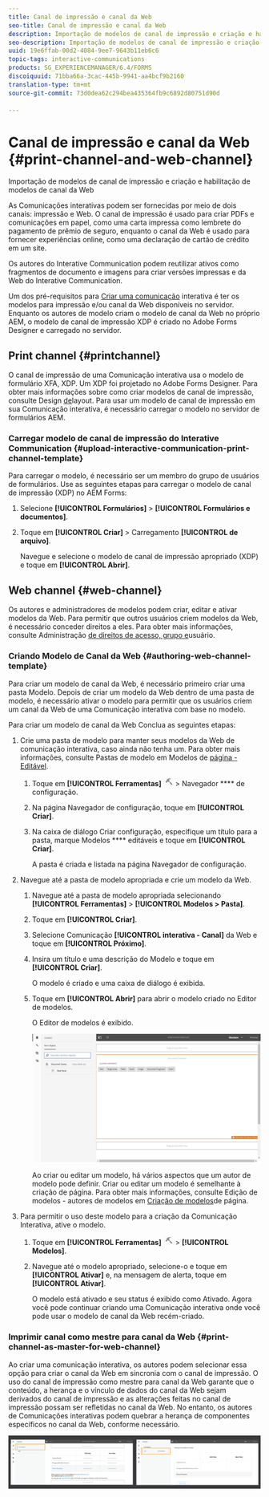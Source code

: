 ```yaml
---
title: Canal de impressão e canal da Web
seo-title: Canal de impressão e canal da Web
description: Importação de modelos de canal de impressão e criação e habilitação de modelos de canal da Web
seo-description: Importação de modelos de canal de impressão e criação e habilitação de modelos de canal da Web
uuid: 19e6ffab-00d2-4084-9ee7-9643b11eb6c6
topic-tags: interactive-communications
products: SG_EXPERIENCEMANAGER/6.4/FORMS
discoiquuid: 71bba66a-3cac-445b-9941-aa4bcf9b2160
translation-type: tm+mt
source-git-commit: 73d0dea62c294bea435364fb9c6892d80751d90d

---
```



# Canal de impressão e canal da Web {#print-channel-and-web-channel}

Importação de modelos de canal de impressão e criação e habilitação de modelos de canal da Web

As Comunicações interativas podem ser fornecidas por meio de dois canais: impressão e Web. O canal de impressão é usado para criar PDFs e comunicações em papel, como uma carta impressa como lembrete do pagamento de prêmio de seguro, enquanto o canal da Web é usado para fornecer experiências online, como uma declaração de cartão de crédito em um site.

Os autores do Interative Communication podem reutilizar ativos como fragmentos de documento e imagens para criar versões impressas e da Web do Interative Communication.

Um dos pré-requisitos para [Criar uma comunicação](/help/forms/using/create-interactive-communication.md) interativa é ter os modelos para impressão e/ou canal da Web disponíveis no servidor. Enquanto os autores de modelo criam o modelo de canal da Web no próprio AEM, o modelo de canal de impressão XDP é criado no Adobe Forms Designer e carregado no servidor.

## Print channel {#printchannel}

O canal de impressão de uma Comunicação interativa usa o modelo de formulário XFA, XDP. Um XDP foi projetado no Adobe Forms Designer. Para obter mais informações sobre como criar modelos de canal de impressão, consulte Design [de](/help/forms/using/layout-design-details.md)layout. Para usar um modelo de canal de impressão em sua Comunicação interativa, é necessário carregar o modelo no servidor de formulários AEM.

### Carregar modelo de canal de impressão do Interative Communication {#upload-interactive-communication-print-channel-template}

Para carregar o modelo, é necessário ser um membro do grupo de usuários de formulários. Use as seguintes etapas para carregar o modelo de canal de impressão (XDP) no AEM Forms:

1. Selecione **[!UICONTROL Formulários]** > **[!UICONTROL Formulários e documentos]**.

1. Toque em **[!UICONTROL Criar]** > Carregamento **[!UICONTROL de arquivo]**.

   Navegue e selecione o modelo de canal de impressão apropriado (XDP) e toque em **[!UICONTROL Abrir]**.

## Web channel {#web-channel}

Os autores e administradores de modelos podem criar, editar e ativar modelos da Web. Para permitir que outros usuários criem modelos da Web, é necessário conceder direitos a eles. Para obter mais informações, consulte Administração [de direitos de acesso, grupo e](/help/sites-administering/user-group-ac-admin.md)usuário.

### Criando Modelo de Canal da Web {#authoring-web-channel-template}

Para criar um modelo de canal da Web, é necessário primeiro criar uma pasta Modelo. Depois de criar um modelo da Web dentro de uma pasta de modelo, é necessário ativar o modelo para permitir que os usuários criem um canal da Web de uma Comunicação interativa com base no modelo.

Para criar um modelo de canal da Web Conclua as seguintes etapas:

1. Crie uma pasta de modelo para manter seus modelos da Web de comunicação interativa, caso ainda não tenha um. Para obter mais informações, consulte Pastas de modelo em Modelos de [página - Editável](/help/sites-developing/page-templates-editable.md).

   1. Toque em **[!UICONTROL Ferramentas]** ![ferramentas-1](assets/tools-1.png) > Navegador **** de configuração.
   1. Na página Navegador de configuração, toque em **[!UICONTROL Criar]**.
   1. Na caixa de diálogo Criar configuração, especifique um título para a pasta, marque Modelos **** editáveis e toque em **[!UICONTROL Criar]**.

      A pasta é criada e listada na página Navegador de configuração.

1. Navegue até a pasta de modelo apropriada e crie um modelo da Web.

   1. Navegue até a pasta de modelo apropriada selecionando **[!UICONTROL Ferramentas]** > **[!UICONTROL Modelos > Pasta]**.
   1. Toque em **[!UICONTROL Criar]**.
   1. Selecione Comunicação **[!UICONTROL interativa - Canal]** da Web e toque em **[!UICONTROL Próximo]**.
   1. Insira um título e uma descrição do Modelo e toque em **[!UICONTROL Criar]**.

      O modelo é criado e uma caixa de diálogo é exibida.

   1. Toque em **[!UICONTROL Abrir]** para abrir o modelo criado no Editor de modelos.

      O Editor de modelos é exibido.

      ![webcaneltemplate](assets/webchanneltemplate.png)

      Ao criar ou editar um modelo, há vários aspectos que um autor de modelo pode definir. Criar ou editar um modelo é semelhante à criação de página. Para obter mais informações, consulte Edição de modelos - autores de modelos em [Criação de modelos](/help/sites-authoring/templates.md)de página.

1. Para permitir o uso deste modelo para a criação da Comunicação Interativa, ative o modelo.

   1. Toque em **[!UICONTROL Ferramentas]** ![ferramentas-1](assets/tools-1.png) > **[!UICONTROL Modelos]**.
   1. Navegue até o modelo apropriado, selecione-o e toque em **[!UICONTROL Ativar]** e, na mensagem de alerta, toque em **[!UICONTROL Ativar]**.

      O modelo está ativado e seu status é exibido como Ativado. Agora você pode continuar criando uma Comunicação interativa onde você pode usar o modelo de canal da Web recém-criado.

### Imprimir canal como mestre para canal da Web {#print-channel-as-master-for-web-channel}

Ao criar uma comunicação interativa, os autores podem selecionar essa opção para criar o canal da Web em sincronia com o canal de impressão. O uso do canal de impressão como mestre para canal da Web garante que o conteúdo, a herança e o vínculo de dados do canal da Web sejam derivados do canal de impressão e as alterações feitas no canal de impressão possam ser refletidas no canal da Web. No entanto, os autores de Comunicações interativas podem quebrar a herança de componentes específicos no canal da Web, conforme necessário.

![printweb_2-2](assets/printweb_2-2.png)

